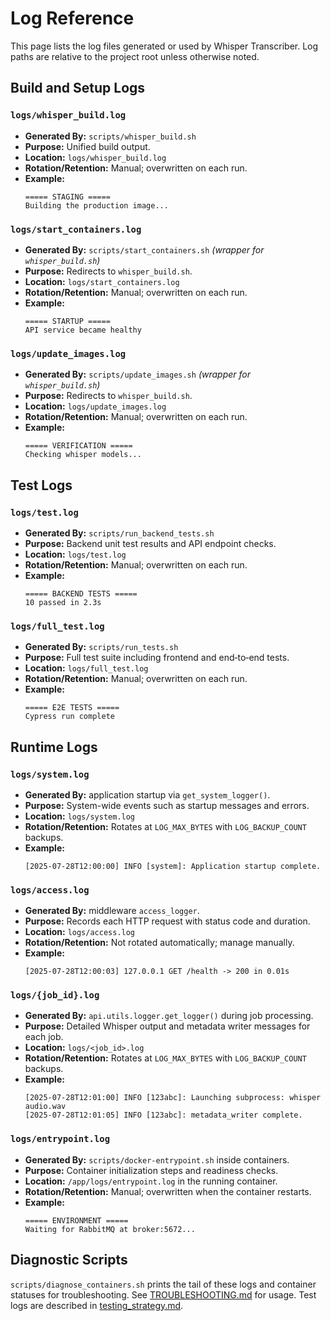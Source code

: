 # Log Reference

This page lists the log files generated or used by Whisper Transcriber. Log paths are relative to the project root unless otherwise noted.

## Build and Setup Logs

### `logs/whisper_build.log`
- **Generated By:** `scripts/whisper_build.sh`
- **Purpose:** Unified build output.
- **Location:** `logs/whisper_build.log`
- **Rotation/Retention:** Manual; overwritten on each run.
- **Example:**
  ```
  ===== STAGING =====
  Building the production image...
  ```


### `logs/start_containers.log`
- **Generated By:** `scripts/start_containers.sh` *(wrapper for `whisper_build.sh`)*
- **Purpose:** Redirects to `whisper_build.sh`.
- **Location:** `logs/start_containers.log`
- **Rotation/Retention:** Manual; overwritten on each run.
- **Example:**
  ```
  ===== STARTUP =====
  API service became healthy
  ```

### `logs/update_images.log`
- **Generated By:** `scripts/update_images.sh` *(wrapper for `whisper_build.sh`)*
- **Purpose:** Redirects to `whisper_build.sh`.
- **Location:** `logs/update_images.log`
- **Rotation/Retention:** Manual; overwritten on each run.
- **Example:**
  ```
  ===== VERIFICATION =====
  Checking whisper models...
  ```

## Test Logs

### `logs/test.log`
- **Generated By:** `scripts/run_backend_tests.sh`
- **Purpose:** Backend unit test results and API endpoint checks.
- **Location:** `logs/test.log`
- **Rotation/Retention:** Manual; overwritten on each run.
- **Example:**
  ```
  ===== BACKEND TESTS =====
  10 passed in 2.3s
  ```

### `logs/full_test.log`
- **Generated By:** `scripts/run_tests.sh`
- **Purpose:** Full test suite including frontend and end‑to‑end tests.
- **Location:** `logs/full_test.log`
- **Rotation/Retention:** Manual; overwritten on each run.
- **Example:**
  ```
  ===== E2E TESTS =====
  Cypress run complete
  ```

## Runtime Logs

### `logs/system.log`
- **Generated By:** application startup via `get_system_logger()`.
- **Purpose:** System-wide events such as startup messages and errors.
- **Location:** `logs/system.log`
- **Rotation/Retention:** Rotates at `LOG_MAX_BYTES` with `LOG_BACKUP_COUNT` backups.
- **Example:**
  ```
  [2025-07-28T12:00:00] INFO [system]: Application startup complete.
  ```

### `logs/access.log`
- **Generated By:** middleware `access_logger`.
- **Purpose:** Records each HTTP request with status code and duration.
- **Location:** `logs/access.log`
- **Rotation/Retention:** Not rotated automatically; manage manually.
- **Example:**
  ```
  [2025-07-28T12:00:03] 127.0.0.1 GET /health -> 200 in 0.01s
  ```

### `logs/{job_id}.log`
- **Generated By:** `api.utils.logger.get_logger()` during job processing.
- **Purpose:** Detailed Whisper output and metadata writer messages for each job.
- **Location:** `logs/<job_id>.log`
- **Rotation/Retention:** Rotates at `LOG_MAX_BYTES` with `LOG_BACKUP_COUNT` backups.
- **Example:**
  ```
  [2025-07-28T12:01:00] INFO [123abc]: Launching subprocess: whisper audio.wav
  [2025-07-28T12:01:05] INFO [123abc]: metadata_writer complete.
  ```

### `logs/entrypoint.log`
- **Generated By:** `scripts/docker-entrypoint.sh` inside containers.
- **Purpose:** Container initialization steps and readiness checks.
- **Location:** `/app/logs/entrypoint.log` in the running container.
- **Rotation/Retention:** Manual; overwritten when the container restarts.
- **Example:**
  ```
  ===== ENVIRONMENT =====
  Waiting for RabbitMQ at broker:5672...
  ```

## Diagnostic Scripts

`scripts/diagnose_containers.sh` prints the tail of these logs and container statuses for troubleshooting. See [TROUBLESHOOTING.md](TROUBLESHOOTING.md) for usage. Test logs are described in [testing_strategy.md](testing_strategy.md).


